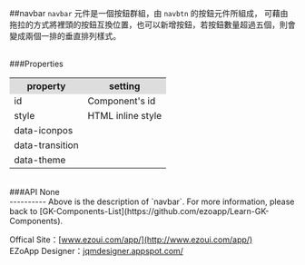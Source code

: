 ##navbar
`navbar` 元件是一個按鈕群組，由 `navbtn` 的按鈕元件所組成， 可藉由拖拉的方式將裡頭的按鈕互換位置，也可以新增按鈕，若按鈕數量超過五個，則會變成兩個一排的垂直排列樣式。 

<br/>
###Properties
<table>

<tr>
<th style="background:#ddd;">property</th>
<th style="background:#ddd;">setting</th>
</tr>

<tr>
<td>id</td>
<td>Component's id</td>
</tr>

<tr>
<td>style</td>
<td>HTML inline style</td>
</tr>

<tr>
<td>data-iconpos</td>
<td></td>
</tr>

<tr>
<td>data-transition</td>
<td></td>
</tr>

<tr>
<td>data-theme</td>
<td></td>
</tr>

</table>

<br/>
###API
None


<br/>
----------
Above is the description of `navbar`. For more information, please back to [GK-Components-List](https://github.com/ezoapp/Learn-GK-Components).

Offical Site：[www.ezoui.com/app/](http://www.ezoui.com/app/)  
EZoApp Designer：[jqmdesigner.appspot.com/](http://jqmdesigner.appspot.com/)




